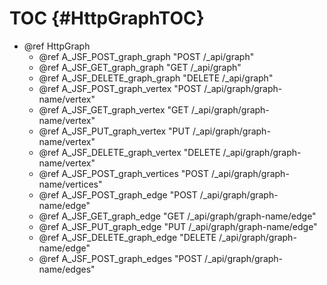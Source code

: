 TOC {#HttpGraphTOC}
===================

- @ref HttpGraph
  - @ref A_JSF_POST_graph_graph   "POST /_api/graph"
  - @ref A_JSF_GET_graph_graph    "GET /_api/graph"
  - @ref A_JSF_DELETE_graph_graph "DELETE /_api/graph"
  - @ref A_JSF_POST_graph_vertex   "POST /_api/graph/graph-name/vertex"
  - @ref A_JSF_GET_graph_vertex    "GET /_api/graph/graph-name/vertex"
  - @ref A_JSF_PUT_graph_vertex    "PUT /_api/graph/graph-name/vertex"
  - @ref A_JSF_DELETE_graph_vertex "DELETE /_api/graph/graph-name/vertex"
  - @ref A_JSF_POST_graph_vertices  "POST /_api/graph/graph-name/vertices"
  - @ref A_JSF_POST_graph_edge   "POST /_api/graph/graph-name/edge"
  - @ref A_JSF_GET_graph_edge    "GET /_api/graph/graph-name/edge"
  - @ref A_JSF_PUT_graph_edge    "PUT /_api/graph/graph-name/edge"
  - @ref A_JSF_DELETE_graph_edge "DELETE /_api/graph/graph-name/edge"
  - @ref A_JSF_POST_graph_edges   "POST /_api/graph/graph-name/edges"
